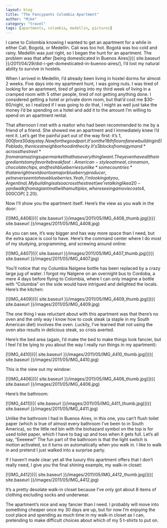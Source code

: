 ```yaml
---
layout: blog
title: "The Fancypants Colombia Apartment"
author: "Mike"
category: "travel"
tags: [apartments, colombia, medellin, pictures]
---
```


I came to Colombia knowing I wanted to get an apartment for a while in either Cali, Bogotá, or Medellín. Cali was too hot. Bogotá was too cold and rainy. Medellín was *just* right, so I began the hunt for an apartment. The problem was that after [being domesticated in Buenos Aires]({{ site.baseurl }}/2011/04/29/did-i-get-domesticated-in-buenos-aires/), I’d lost my natural ability to survive in hostels.

When I arrived in Medellín, I’d already been living in hostel dorms for almost 2 weeks. Five days into my apartment hunt, I was going nuts. I was tired of looking for an apartment, tired of going into my third week of living in a cramped room with 5 other people, tired of not getting anything done. I considered getting a hotel or private dorm room, but that’d cost me $30-60/night, so I realized if I was going to do that, I might as well just take the money I’d be spending on a hotel and add it to the amount I’m willing to spend on an apartment rental.

That afternoon I met with a realtor who had been recommended to me by a friend of a friend. She showed me an apartment and I immediately knew I’d rent it. Let’s get the painful part out of the way first: it’s $1,000 for a 30 day stay. Now for the good part. It’s on the 18th floor of a new building in El Poblado, the nicest neighborhood in the city. It’s 3 blocks from a gym and *across the street* from an amazing supermarket that has everything I want. They even have all the ingredients to my favorite breakfast: American-style oatmeal, cinnamon, chocolate chips, and fresh blueberries (unlike *some countries* that are right next door to a major blueberry producer, yet never seem to have blueberries. Yeah, I’m looking at you, Argentina). My building is also across the street (we’re talking like a 20-yard walk) from a giant mall with a multiplex, where seeing a movie costs 4,000 COP (~$2.20).

Now I’ll show you the apartment itself. Here’s the view as you walk in the door:

[![IMG_4408]({{ site.baseurl }}/images/2011/05/IMG_4408_thumb.jpg)]({{ site.baseurl }}/images/2011/05/IMG_4408.jpg)


As you can see, it’s way bigger and has way more space than I need, but the extra space is cool to have. Here’s the command center where I do most of my studying, programming, and screwing around online:

[![IMG_4407]({{ site.baseurl }}/images/2011/05/IMG_4407_thumb.jpg)]({{ site.baseurl }}/images/2011/05/IMG_4407.jpg)

You’ll notice that my Columbia Nalgene bottle has been replaced by a crazy large jug of water. I forgot my Nalgene on an overnight bus to Cordoba, a mere 4 days before flying to Colombia, where I can only imagine a bottle with “Columbia” on the side would have intrigued and delighted the locals. Here’s the kitchen:

[![IMG_4409]({{ site.baseurl }}/images/2011/05/IMG_4409_thumb.jpg)]({{ site.baseurl }}/images/2011/05/IMG_4409.jpg)

The one thing I was reluctant about with this apartment was that there’s no oven and the only way I know how to cook steak (a staple in my South American diet) involves the oven. Luckily, I’ve learned that not using the oven also results in delicious steak, so crisis averted.

Here’s the bed area (again, I’d make the bed to make things look fancier, but I feel I’d be lying to you about the way I really run things in my apartment):

[![IMG_4410]({{ site.baseurl }}/images/2011/05/IMG_4410_thumb.jpg)]({{ site.baseurl }}/images/2011/05/IMG_4410.jpg)

This is the view out my window:

[![IMG_4406]({{ site.baseurl }}/images/2011/05/IMG_4406_thumb.jpg)]({{ site.baseurl }}/images/2011/05/IMG_4406.jpg)

Here’s the bathroom:

[![IMG_4411]({{ site.baseurl }}/images/2011/05/IMG_4411_thumb.jpg)]({{ site.baseurl }}/images/2011/05/IMG_4411.jpg)

Unlike the bathroom I had in Buenos Aires, in this one, you can’t flush toilet paper (which is true of almost every bathroom I’ve been to in South America), so the little red bin with the biohazard symbol on the top is for used toilet paper, which I have to bag up and toss when it gets full. Let’s all say, “Eeeeew!” The fun part of the bathroom is that the light switch is motion activated, so it turns on automatically when you walk in. I like to walk in and pretend I just walked into a surprise party.

If I haven’t made clear yet all the luxury this apartment offers that I don’t really need, I give you the final shining example, my walk-in closet:

[![IMG_4412]({{ site.baseurl }}/images/2011/05/IMG_4412_thumb.jpg)]({{ site.baseurl }}/images/2011/05/IMG_4412.jpg)

It’s a pretty desolate walk-in closet because I’ve only got about 8 items of clothing excluding socks and underwear.

The apartment’s nice and way fancier than I need. I probably will move into something cheaper once my 30 days are up, but for now I’m enjoying the cool place and spending as much time in my walk-in closet as I can, pretending to make difficult choices about which of my 5 t-shirts to put on.
